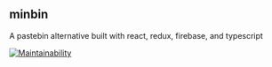 
## minbin

A pastebin alternative built with react, redux, firebase, and typescript


[![Maintainability](https://api.codeclimate.com/v1/badges/207d8f714369a027cbb9/maintainability)](https://codeclimate.com/github/TerribleDev/minbin/maintainability)